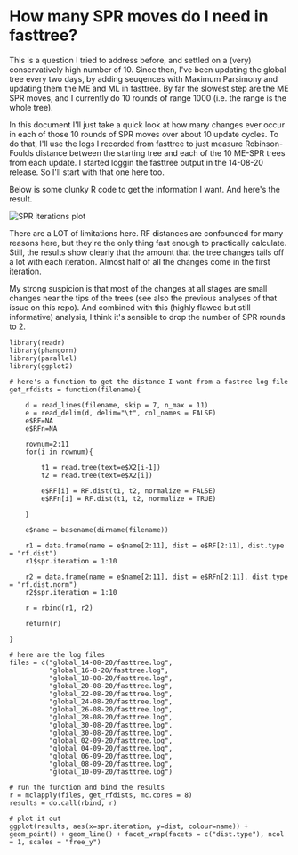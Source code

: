 # How many SPR moves do I need in fasttree?

This is a question I tried to address before, and settled on a (very) conservatively high number of 10. Since then, I've been updating the global tree every two days, by adding seuqences with Maximum Parsimony and updating them the ME and ML in fasttree. By far the slowest step are the ME SPR moves, and I currently do 10 rounds of range 1000 (i.e. the range is the whole tree).

In this document I'll just take a quick look at how many changes ever occur in each of those 10 rounds of SPR moves over about 10 update cycles. To do that, I'll use the logs I recorded from fasttree to just measure Robinson-Foulds distance between the starting tree and each of the 10 ME-SPR trees from each update. I started loggin the fasttree output in the 14-08-20 release. So I'll start with that one here too.

Below is some clunky R code to get the information I want. And here's the result.

![SPR iterations plot](https://github.com/roblanf/sarscov2phylo/blob/master/spr_iterations.png)

There are a LOT of limitations here. RF distances are confounded for many reasons here, but they're the only thing fast enough to practically calculate. Still, the results show clearly that the amount that the tree changes tails off a lot with each iteration. Almost half of all the changes come in the first iteration. 

My strong suspicion is that most of the changes at all stages are small changes near the tips of the trees (see also the previous analyses of that issue on this repo). And combined with this (highly flawed but still informative) analysis, I think it's sensible to drop the number of SPR rounds to 2.



```
library(readr)
library(phangorn)
library(parallel)
library(ggplot2)

# here's a function to get the distance I want from a fastree log file
get_rfdists = function(filename){

    d = read_lines(filename, skip = 7, n_max = 11)
    e = read_delim(d, delim="\t", col_names = FALSE)
    e$RF=NA
    e$RFn=NA
    
    rownum=2:11
    for(i in rownum){
        
        t1 = read.tree(text=e$X2[i-1])
        t2 = read.tree(text=e$X2[i])
        
        e$RF[i] = RF.dist(t1, t2, normalize = FALSE)
        e$RFn[i] = RF.dist(t1, t2, normalize = TRUE)
        
    }

    e$name = basename(dirname(filename))
    
    r1 = data.frame(name = e$name[2:11], dist = e$RF[2:11], dist.type = "rf.dist")
    r1$spr.iteration = 1:10

    r2 = data.frame(name = e$name[2:11], dist = e$RFn[2:11], dist.type = "rf.dist.norm")
    r2$spr.iteration = 1:10
    
    r = rbind(r1, r2)
            
    return(r)
    
}

# here are the log files
files = c("global_14-08-20/fasttree.log",
          "global_16-8-20/fasttree.log",
          "global_18-08-20/fasttree.log",
          "global_20-08-20/fasttree.log",
          "global_22-08-20/fasttree.log",
          "global_24-08-20/fasttree.log",
          "global_26-08-20/fasttree.log",
          "global_28-08-20/fasttree.log",
          "global_30-08-20/fasttree.log",
          "global_30-08-20/fasttree.log",
          "global_02-09-20/fasttree.log",
          "global_04-09-20/fasttree.log",
          "global_06-09-20/fasttree.log",
          "global_08-09-20/fasttree.log",
          "global_10-09-20/fasttree.log")

# run the function and bind the results
r = mclapply(files, get_rfdists, mc.cores = 8)
results = do.call(rbind, r)

# plot it out
ggplot(results, aes(x=spr.iteration, y=dist, colour=name)) + geom_point() + geom_line() + facet_wrap(facets = c("dist.type"), ncol = 1, scales = "free_y")

```